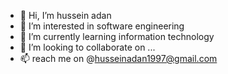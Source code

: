 - 👋 Hi, I’m hussein adan
- 👀 I’m interested in software engineering 
- 🌱 I’m currently learning information technology
- 💞️ I’m looking to collaborate on ...
- 📫 reach me on @husseinadan1997@gmail.com

<!---
Shmigo/Shmigo is a ✨ special ✨ repository because its `README.md` (this file) appears on your GitHub profile.
You can click the Preview link to take a look at your changes.
--->

